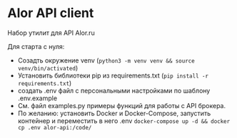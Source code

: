 # Alor API client

Набор утилит для API Alor.ru

Для старта с нуля:
* Созадть окружение venv (`python3 -m venv venv && source venv/bin/activated`)
* Установить библиотеки pip из requirements.txt (`pip install -r requirements.txt`)
* создать .env файл с персональными настройками по шаблону .env.example
* См. файл examples.py примеры функций для работы с API брокера.
* По желанию: установить Docker и Docker-Compose, запустить контейнер и переместить в него .env `docker-compose up -d && docker cp .env alor-api:/code/`


